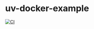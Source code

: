 # uv-docker-example

<a href="https://github.com/shaliamekh/uv-docker-example/actions?query=workflow%3A+branch%3Amain++" target="_blank">
    <img src="https://github.com/shaliamekh/uv-docker-example/actions/workflows/ci.yaml/badge.svg?branch=main&event=push" alt="CI">
</a>

